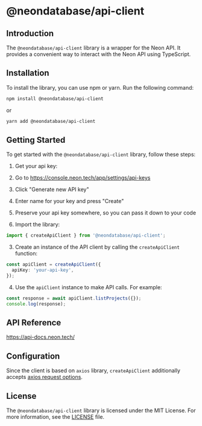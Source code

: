 # @neondatabase/api-client

## Introduction

The `@neondatabase/api-client` library is a wrapper for the Neon API. It provides a convenient way to interact with the Neon API using TypeScript.

## Installation

To install the library, you can use npm or yarn. Run the following command:

```bash
npm install @neondatabase/api-client
```

or

```bash
yarn add @neondatabase/api-client
```

## Getting Started

To get started with the `@neondatabase/api-client` library, follow these steps:

1. Get your api key:

1. Go to https://console.neon.tech/app/settings/api-keys
1. Click "Generate new API key"
1. Enter name for your key and press "Create"
1. Preserve your api key somewhere, so you can pass it down to your code

2. Import the library:

```typescript
import { createApiClient } from '@neondatabase/api-client';
```

3. Create an instance of the API client by calling the `createApiClient` function:

```typescript
const apiClient = createApiClient({
  apiKey: 'your-api-key',
});
```

4. Use the `apiClient` instance to make API calls. For example:

```typescript
const response = await apiClient.listProjects({});
console.log(response);
```

## API Reference
https://api-docs.neon.tech/

## Configuration
Since the client is based on `axios` library, `createApiClient` additionally accepts [axios request options](https://axios-http.com/docs/req_config).

## License

The `@neondatabase/api-client` library is licensed under the MIT License. For more information, see the [LICENSE](./LICENSE) file.
